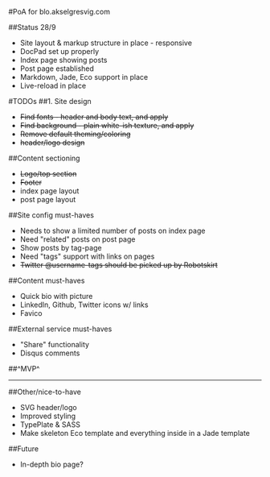 #PoA for blo.akselgresvig.com

##Status 28/9
* Site layout & markup structure in place - responsive
* DocPad set up properly
* Index page showing posts
* Post page established
* Markdown, Jade, Eco support in place
* Live-reload in place

#TODOs
##1. Site design
* <del>Find fonts - header and body text, and apply</del>
* <del>Find background - plain white-ish texture, and apply</del>
* <del>Remove default theming/coloring</del>
* <del>header/logo design</del>

##Content sectioning
* <del>Logo/top section</del>
* <del>Footer</del> 
* index page layout
* post page layout

##Site config must-haves
* Needs to show a limited number of posts on index page
* Need "related" posts on post page
* Show posts by tag-page
* Need "tags" support with links on pages
* <del>Twitter @username-tags should be picked up by Robotskirt</del>

##Content must-haves
* Quick bio with picture
* LinkedIn, Github, Twitter icons w/ links
* Favico

##External service must-haves
* "Share" functionality
* Disqus comments

##^MVP^

---

##Other/nice-to-have
* SVG header/logo
* Improved styling
* TypePlate & SASS
* Make skeleton Eco template and everything inside <body> in a Jade template

##Future
* In-depth bio page?
